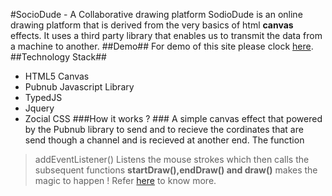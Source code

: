#SocioDude -  A Collaborative drawing platform
SodioDude is an online drawing platform that is derived from the very basics of html **canvas** effects. It uses a third party library that enables us to transmit the data from a machine to another.
##Demo##
For demo of this site please clock [here](http://mallmate.in/eldhose).
##Technology Stack##
- HTML5 Canvas
- Pubnub Javascript Library
- TypedJS
- Jquery
- Zocial CSS
###How it works ? ###
A simple canvas effect that powered by the Pubnub library to send and to recieve the cordinates that are send though a channel and is recieved at another end. The function 
> addEventListener()
Listens the mouse strokes which then calls the subsequent functions **startDraw(),endDraw() and draw()** makes the magic to happen ! 
Refer [here](http://www.pubnub.com/blog/multiuser-draw-html5-canvas-tutorial/) to know more.
